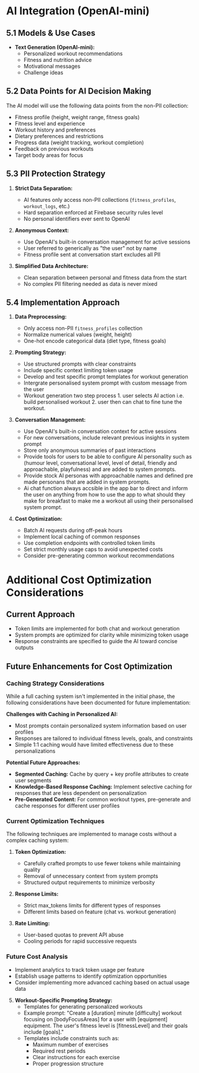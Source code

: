 # AI Integration (OpenAI-mini)

## 5.1 Models & Use Cases
- **Text Generation (OpenAI-mini):**
  - Personalized workout recommendations
  - Fitness and nutrition advice
  - Motivational messages
  - Challenge ideas

## 5.2 Data Points for AI Decision Making
The AI model will use the following data points from the non-PII collection:
- Fitness profile (height, weight range, fitness goals)
- Fitness level and experience
- Workout history and preferences
- Dietary preferences and restrictions
- Progress data (weight tracking, workout completion)
- Feedback on previous workouts
- Target body areas for focus

## 5.3 PII Protection Strategy
1. **Strict Data Separation:**
   - AI features only access non-PII collections (`fitness_profiles`, `workout_logs`, etc.)
   - Hard separation enforced at Firebase security rules level
   - No personal identifiers ever sent to OpenAI

2. **Anonymous Context:**
   - Use OpenAI's built-in conversation management for active sessions
   - User referred to generically as "the user" not by name
   - Fitness profile sent at conversation start excludes all PII

3. **Simplified Data Architecture:**
   - Clean separation between personal and fitness data from the start
   - No complex PII filtering needed as data is never mixed

## 5.4 Implementation Approach
1. **Data Preprocessing:**
   - Only access non-PII `fitness_profiles` collection
   - Normalize numerical values (weight, height)
   - One-hot encode categorical data (diet type, fitness goals)
   
2. **Prompting Strategy:**
   - Use structured prompts with clear constraints
   - Include specific context limiting token usage
   - Develop and test specific prompt templates for workout generation
   - Intergrate personalised system prompt with custom message from the user
   - Workout generation two step process 1. user selects AI action i.e. build personalised workout 2. user then can chat to fine tune the workout.
   
3. **Conversation Management:**
   - Use OpenAI's built-in conversation context for active sessions
   - For new conversations, include relevant previous insights in system prompt
   - Store only anonymous summaries of past interactions
   - Provide tools for users to be able to configure AI personality such as (humour level, conversational level, level of detail, friendly and approachable, playfulness) and are added to system prompts.
   - Provide stock AI personas with approachable names and defined pre made personans that are added in system prompts.
   - Ai chat function always accsible in the app bar to direct and inform the user on anything from how to use the app to what should they make for breakfast to make me a workout all using their personalised system prompt.

4. **Cost Optimization:**
   - Batch AI requests during off-peak hours
   - Implement local caching of common responses
   - Use completion endpoints with controlled token limits
   - Set strict monthly usage caps to avoid unexpected costs
   - Consider pre-generating common workout recommendations

# Additional Cost Optimization Considerations

## Current Approach
- Token limits are implemented for both chat and workout generation
- System prompts are optimized for clarity while minimizing token usage
- Response constraints are specified to guide the AI toward concise outputs

## Future Enhancements for Cost Optimization

### Caching Strategy Considerations
While a full caching system isn't implemented in the initial phase, the following considerations have been documented for future implementation:

**Challenges with Caching in Personalized AI:**
- Most prompts contain personalized system information based on user profiles
- Responses are tailored to individual fitness levels, goals, and constraints
- Simple 1:1 caching would have limited effectiveness due to these personalizations

**Potential Future Approaches:**
- **Segmented Caching:** Cache by query + key profile attributes to create user segments
- **Knowledge-Based Response Caching:** Implement selective caching for responses that are less dependent on personalization
- **Pre-Generated Content:** For common workout types, pre-generate and cache responses for different user profiles

### Current Optimization Techniques
The following techniques are implemented to manage costs without a complex caching system:

1. **Token Optimization:** 
   - Carefully crafted prompts to use fewer tokens while maintaining quality
   - Removal of unnecessary context from system prompts
   - Structured output requirements to minimize verbosity

2. **Response Limits:** 
   - Strict max_tokens limits for different types of responses
   - Different limits based on feature (chat vs. workout generation)

3. **Rate Limiting:** 
   - User-based quotas to prevent API abuse
   - Cooling periods for rapid successive requests

### Future Cost Analysis
- Implement analytics to track token usage per feature
- Establish usage patterns to identify optimization opportunities
- Consider implementing more advanced caching based on actual usage data

5. **Workout-Specific Prompting Strategy:**
   - Templates for generating personalized workouts
   - Example prompt: "Create a [duration] minute [difficulty] workout focusing on [bodyFocusAreas] for a user with [equipment] equipment. The user's fitness level is [fitnessLevel] and their goals include [goals]."
   - Templates include constraints such as:
     - Maximum number of exercises
     - Required rest periods
     - Clear instructions for each exercise
     - Proper progression structure